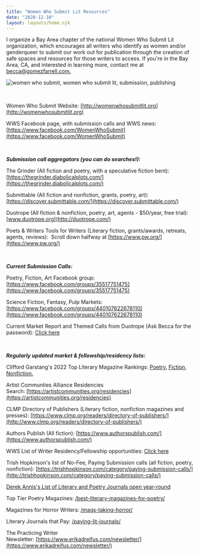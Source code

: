 ```yaml
---
title: "Women Who Submit Lit Resources"
date: "2020-12-10"
layout: layouts/home.njk
---
```


I organize a Bay Area chapter of the national Women Who Submit Lit organization, which encourages all writers who identify as women and/or genderqueer to submit our work out for publication through the creation of safe spaces and resources for those writers to access. If you're in the Bay Area, CA, and interested in learning more, contact me at [becca@gomezfarrell.com.](mailto:becca@gomezfarrell.com)

![women who submit, women who submit lit, submission, publishing](https://d2ypg8o05lff0b.cloudfront.net/wp-content/uploads/sites/3/pages/WWS-FINAL-LOGO-500x462.jpg)

 

Women Who Submit Website: [http://womenwhosubmitlit.org](http://womenwhosubmitlit.org)

WWS Facebook page, with submission calls and WWS news: [https://www.facebook.com/WomenWhoSubmit](https://www.facebook.com/WomenWhoSubmit)

 

_**Submission call aggregators (you can do searches!):**_

The Grinder (All fiction and poetry, with a speculative fiction bent): [https://thegrinder.diabolicalplots.com/](https://thegrinder.diabolicalplots.com/)

Submittable (All fiction and nonfiction, grants, poetry, art): [https://discover.submittable.com/](https://discover.submittable.com/)

Duotrope (All fiction & nonfiction, poetry, art, agents - $50/year, free trial): [www.duotrope.org](http://duotrope.com/)

Poets & Writers Tools for Writers (Literary fiction, grants/awards, retreats, agents, reviews):  Scroll down halfway at [https://www.pw.org/](https://www.pw.org/)

 

_**Current Submission Calls:**_

Poetry, Fiction, Art Facebook group: [https://www.facebook.com/groups/35517751475](https://www.facebook.com/groups/35517751475)

Science Fiction, Fantasy, Pulp Markets: [https://www.facebook.com/groups/440107622678110](https://www.facebook.com/groups/440107622678110)

Current Market Report and Themed Calls from Duotrope (Ask Becca for the password): [Click here](/current-duotrope-new-market-reports-open-agents-and-themed-submission-calls/)

 

_**Regularly updated market & fellowship/residency lists:**_

Clifford Garstang's 2022 Top Literary Magazine Rankings: [Poetry](https://cliffordgarstang.com/2022-literary-magazine-ranking-poetry/), [Fiction](https://cliffordgarstang.com/2022-literary-magazine-ranking-fiction/), [Nonfiction.](https://cliffordgarstang.com/2022-literary-magazine-ranking-nonfiction/)

Artist Communties Alliance Residencies Search: [https://artistcommunities.org/residencies](https://artistcommunities.org/residencies)

CLMP Directory of Publishers (Literary fiction, nonfiction magazines and presses): [https://www.clmp.org/readers/directory-of-publishers/](http://www.clmp.org/readers/directory-of-publishers/)

Authors Publish (All fiction): [https://www.authorspublish.com/](https://www.authorspublish.com/)

WWS List of Writer Residency/Fellowship opportunities: [Click here](https://docs.google.com/spreadsheets/d/1mPFa6VxR4OPlEIxQ2VTLsmpi-kJNAPIHOhjmniCrf44/edit#gid=0)

Trish Hopkinson's list of No-Fee, Paying Submission calls (all fiction, poetry, nonfiction): [https://trishhopkinson.com/category/paying-submission-calls/](http://trishhopkinson.com/category/paying-submission-calls/)

[Derek Annis's List of Literary and Poetry Journals open year-round](https://derekannis.wordpress.com/submissions-calendar/)

Top Tier Poetry Magazines: [/best-literary-magazines-for-poetry/](/best-literary-magazines-for-poetry/)

Magazines for Horror Writers: [/mags-taking-horror/](/mags-taking-horror/)

Literary Journals that Pay: [/paying-lit-journals/](/paying-lit-journals/)

The Practicing Writer Newsletter: [https://www.erikadreifus.com/newsletter/](https://www.erikadreifus.com/newsletter/)
